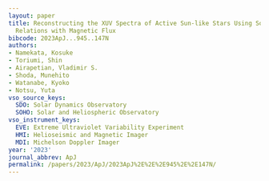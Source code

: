 ```yaml
---
layout: paper
title: Reconstructing the XUV Spectra of Active Sun-like Stars Using Solar Scaling
  Relations with Magnetic Flux
bibcode: 2023ApJ...945..147N
authors:
- Namekata, Kosuke
- Toriumi, Shin
- Airapetian, Vladimir S.
- Shoda, Munehito
- Watanabe, Kyoko
- Notsu, Yuta
vso_source_keys:
  SDO: Solar Dynamics Observatory
  SOHO: Solar and Heliospheric Observatory
vso_instrument_keys:
  EVE: Extreme Ultraviolet Variability Experiment
  HMI: Helioseismic and Magnetic Imager
  MDI: Michelson Doppler Imager
year: '2023'
journal_abbrev: ApJ
permalink: /papers/2023/ApJ/2023ApJ%2E%2E%2E945%2E%2E147N/
---
```

